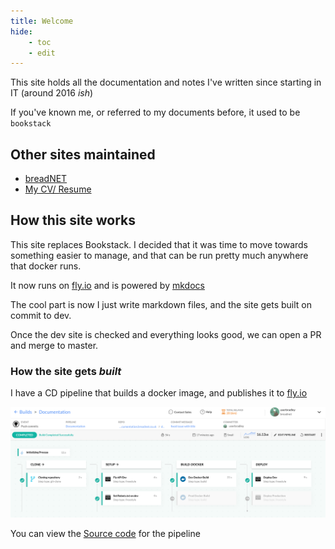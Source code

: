 ```yaml
---
title: Welcome
hide:
    - toc
    - edit
---
```


This site holds all the documentation and notes I've written since starting in IT (around 2016 _ish_)

If you've known me, or referred to my documents before, it used to be `bookstack` 

## Other sites maintained

* [breadNET](https://breadnet.co.uk/?mtm_campaign=documentation&mtm_kwd=mainpage)
* [My CV/ Resume](https://bradley.breadnet.co.uk/?mtm_campaign=documentation&mtm_kwd=mainpage)



## How this site works

This site replaces Bookstack. I decided that it was time to move towards something easier to manage, and that can be run pretty much
anywhere that docker runs. 

It now runs on [fly.io](https://fly.io) and is powered by [mkdocs](https://www.mkdocs.org)

The cool part is now I just write markdown files, and the site gets built on commit to dev.

Once the dev site is checked and everything looks good, we can open a PR and merge to master.


### How the site gets _built_

I have a CD pipeline that builds a docker image, and publishes it to [fly.io](https://fly.io?ref_documentation-breadnet-co-uk)


![](assets/pipeline.png)

You can view the [Source code](https://github.com/userbradley/documentation.breadnet.co.uk/blob/dev/cd/codefresh.yml) for the pipeline 

